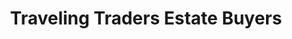 ---
title: "Traveling Traders Estate Buyers"
url: /milford/traveling-traders-estate-buyers/
shop: jewelry
---